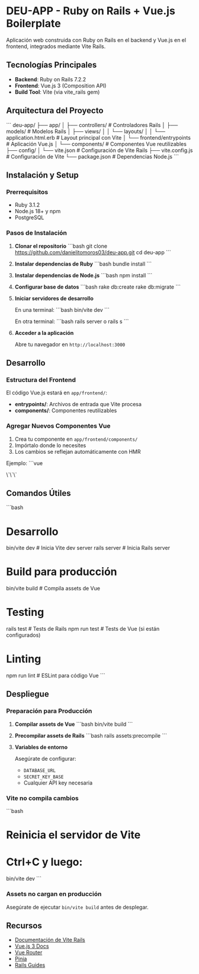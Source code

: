 # DEU-APP - Ruby on Rails + Vue.js Boilerplate

Aplicación web construida con Ruby on Rails en el backend y Vue.js en el frontend, integrados mediante Vite Rails.

## Tecnologías Principales

- **Backend**: Ruby on Rails 7.2.2
- **Frontend**: Vue.js 3 (Composition API)
- **Build Tool**: Vite (via vite_rails gem)

## Arquitectura del Proyecto

\`\`\`
deu-app/
├── app/
│   ├── controllers/          # Controladores Rails
│   ├── models/              # Modelos Rails
│   ├── views/
│   │   └── layouts/
│   │       └── application.html.erb  # Layout principal con Vite
│   └── frontend/entrypoints # Aplicación Vue.js
│       └── components/      # Componentes Vue reutilizables
├── config/
│   └── vite.json           # Configuración de Vite Rails
├── vite.config.js          # Configuración de Vite
└── package.json            # Dependencias Node.js
\`\`\`

## Instalación y Setup

### Prerrequisitos

- Ruby 3.1.2
- Node.js 18+ y npm
- PostgreSQL

### Pasos de Instalación

1. **Clonar el repositorio**
   \`\`\`bash
   git clone https://github.com/danielitomoros03/deu-app.git
   cd deu-app
   \`\`\`

2. **Instalar dependencias de Ruby**
   \`\`\`bash
   bundle install
   \`\`\`

3. **Instalar dependencias de Node.js**
   \`\`\`bash
   npm install
   \`\`\`

4. **Configurar base de datos**
   \`\`\`bash
   rake db:create
   rake db:migrate
   \`\`\`

5. **Iniciar servidores de desarrollo**
   
   En una terminal:
   \`\`\`bash
   bin/vite dev
   \`\`\`
   
   En otra terminal:
   \`\`\`bash
   rails server o rails s
   \`\`\`

6. **Acceder a la aplicación**
   
   Abre tu navegador en `http://localhost:3000`

## Desarrollo

### Estructura del Frontend

El código Vue.js estará en `app/frontend/`:

- **entrypoints/**: Archivos de entrada que Vite procesa
- **components/**: Componentes reutilizables 

### Agregar Nuevos Componentes Vue

1. Crea tu componente en `app/frontend/components/`
2. Impórtalo donde lo necesites
3. Los cambios se reflejan automáticamente con HMR

Ejemplo:
\`\`\`vue
<!-- app/frontend/components/MyButton.vue -->
<template>
  <button class="px-4 py-2 bg-blue-500 text-white rounded">
    <slot />
  </button>
</template>
\`\`\`


## Comandos Útiles

\`\`\`bash
# Desarrollo
bin/vite dev              # Inicia Vite dev server
rails server              # Inicia Rails server

# Build para producción
bin/vite build            # Compila assets de Vue

# Testing
rails test                # Tests de Rails
npm run test              # Tests de Vue (si están configurados)

# Linting
npm run lint              # ESLint para código Vue
\`\`\`

## Despliegue

### Preparación para Producción

1. **Compilar assets de Vue**
   \`\`\`bash
   bin/vite build
   \`\`\`

2. **Precompilar assets de Rails**
   \`\`\`bash
   rails assets:precompile
   \`\`\`

3. **Variables de entorno**
   
   Asegúrate de configurar:
   - `DATABASE_URL`
   - `SECRET_KEY_BASE`
   - Cualquier API key necesaria


### Vite no compila cambios

\`\`\`bash
# Reinicia el servidor de Vite
# Ctrl+C y luego:
bin/vite dev
\`\`\`


### Assets no cargan en producción

Asegúrate de ejecutar `bin/vite build` antes de desplegar.

## Recursos

- [Documentación de Vite Rails](https://vite-ruby.netlify.app/)
- [Vue.js 3 Docs](https://vuejs.org/)
- [Vue Router](https://router.vuejs.org/)
- [Pinia](https://pinia.vuejs.org/)
- [Rails Guides](https://guides.rubyonrails.org/)
